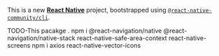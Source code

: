 This is a new [**React Native**](https://reactnative.dev) project, bootstrapped using [`@react-native-community/cli`](https://github.com/react-native-community/cli).


TODO-This pacakge .
npm  i @react-navigation/native @react-navigation/native-stack react-native-safe-area-context react-native-screens
npm i axios  react-native-vector-icons